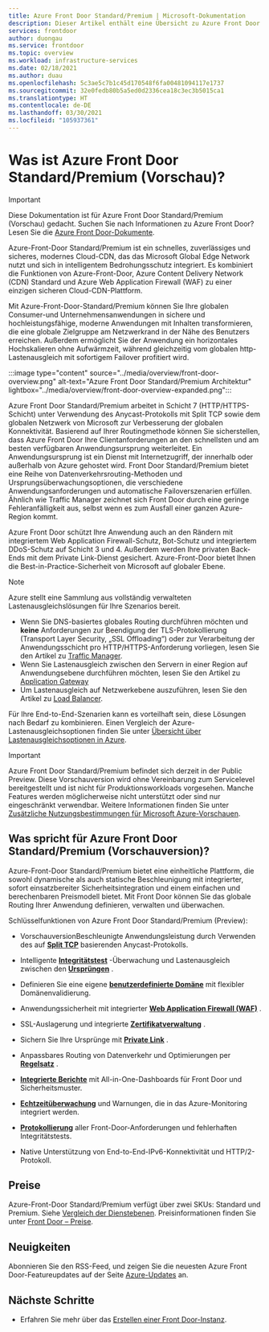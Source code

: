 ```yaml
---
title: Azure Front Door Standard/Premium | Microsoft-Dokumentation
description: Dieser Artikel enthält eine Übersicht zu Azure Front Door Standard/Premium.
services: frontdoor
author: duongau
ms.service: frontdoor
ms.topic: overview
ms.workload: infrastructure-services
ms.date: 02/18/2021
ms.author: duau
ms.openlocfilehash: 5c3ae5c7b1c45d170548f6fa00481094117e1737
ms.sourcegitcommit: 32e0fedb80b5a5ed0d2336cea18c3ec3b5015ca1
ms.translationtype: HT
ms.contentlocale: de-DE
ms.lasthandoff: 03/30/2021
ms.locfileid: "105937361"
---
```

# <a name="what-is-azure-front-door-standardpremium-preview"></a>Was ist Azure Front Door Standard/Premium (Vorschau)?

> [!IMPORTANT]
> Diese Dokumentation ist für Azure Front Door Standard/Premium (Vorschau) gedacht. Suchen Sie nach Informationen zu Azure Front Door? Lesen Sie die [Azure Front Door-Dokumente](../front-door-overview.md).

Azure-Front-Door Standard/Premium ist ein schnelles, zuverlässiges und sicheres, modernes Cloud-CDN, das das Microsoft Global Edge Network nutzt und sich in intelligentem Bedrohungsschutz integriert. Es kombiniert die Funktionen von Azure-Front-Door, Azure Content Delivery Network (CDN) Standard und Azure Web Application Firewall (WAF) zu einer einzigen sicheren Cloud-CDN-Plattform.

Mit Azure-Front-Door-Standard/Premium können Sie Ihre globalen Consumer-und Unternehmensanwendungen in sichere und hochleistungsfähige, moderne Anwendungen mit Inhalten transformieren, die eine globale Zielgruppe am Netzwerkrand in der Nähe des Benutzers erreichen. Außerdem ermöglicht Sie der Anwendung ein horizontales Hochskalieren ohne Aufwärmzeit, während gleichzeitig vom globalen http-Lastenausgleich mit sofortigem Failover profitiert wird.

   :::image type="content" source="../media/overview/front-door-overview.png" alt-text="Azure Front Door Standard/Premium Architektur" lightbox="../media/overview/front-door-overview-expanded.png":::

Azure Front Door Standard/Premium arbeitet in Schicht 7 (HTTP/HTTPS-Schicht) unter Verwendung des Anycast-Protokolls mit Split TCP sowie dem globalen Netzwerk von Microsoft zur Verbesserung der globalen Konnektivität. Basierend auf Ihrer Routingmethode können Sie sicherstellen, dass Azure Front Door Ihre Clientanforderungen an den schnellsten und am besten verfügbaren Anwendungsursprung weiterleitet. Ein Anwendungsursprung ist ein Dienst mit Internetzugriff, der innerhalb oder außerhalb von Azure gehostet wird. Front Door Standard/Premium bietet eine Reihe von Datenverkehrsrouting-Methoden und Ursprungsüberwachungsoptionen, die verschiedene Anwendungsanforderungen und automatische Failoverszenarien erfüllen. Ähnlich wie Traffic Manager zeichnet sich Front Door durch eine geringe Fehleranfälligkeit aus, selbst wenn es zum Ausfall einer ganzen Azure-Region kommt.

Azure Front Door schützt Ihre Anwendung auch an den Rändern mit integriertem Web Application Firewall-Schutz, Bot-Schutz und integriertem DDoS-Schutz auf Schicht 3 und 4. Außerdem werden Ihre privaten Back-Ends mit dem Private Link-Dienst gesichert. Azure-Front-Door bietet Ihnen die Best-in-Practice-Sicherheit von Microsoft auf globaler Ebene.  

>[!NOTE]
> Azure stellt eine Sammlung aus vollständig verwalteten Lastenausgleichslösungen für Ihre Szenarios bereit.
>
> * Wenn Sie DNS-basiertes globales Routing durchführen möchten und **keine** Anforderungen zur Beendigung der TLS-Protokollierung (Transport Layer Security, „SSL Offloading“) oder zur Verarbeitung der Anwendungsschicht pro HTTP/HTTPS-Anforderung vorliegen, lesen Sie den Artikel zu [Traffic Manager](../../traffic-manager/traffic-manager-overview.md).
> * Wenn Sie Lastenausgleich zwischen den Servern in einer Region auf Anwendungsebene durchführen möchten, lesen Sie den Artikel zu [Application Gateway](../../application-gateway/overview.md)
> * Um Lastenausgleich auf Netzwerkebene auszuführen, lesen Sie den Artikel zu [Load Balancer](../../load-balancer/load-balancer-overview.md).
>
> Für Ihre End-to-End-Szenarien kann es vorteilhaft sein, diese Lösungen nach Bedarf zu kombinieren.
> Einen Vergleich der Azure-Lastenausgleichsoptionen finden Sie unter [Übersicht über Lastenausgleichsoptionen in Azure](/azure/architecture/guide/technology-choices/load-balancing-overview).

> [!IMPORTANT]
> Azure Front Door Standard/Premium befindet sich derzeit in der Public Preview.
> Diese Vorschauversion wird ohne Vereinbarung zum Servicelevel bereitgestellt und ist nicht für Produktionsworkloads vorgesehen. Manche Features werden möglicherweise nicht unterstützt oder sind nur eingeschränkt verwendbar.
> Weitere Informationen finden Sie unter [Zusätzliche Nutzungsbestimmungen für Microsoft Azure-Vorschauen](https://azure.microsoft.com/support/legal/preview-supplemental-terms/).

## <a name="why-use-azure-front-door-standardpremium-preview"></a>Was spricht für Azure Front Door Standard/Premium (Vorschauversion)?

Azure-Front-Door Standard/Premium bietet eine einheitliche Plattform, die sowohl dynamische als auch statische Beschleunigung mit integrierter, sofort einsatzbereiter Sicherheitsintegration und einem einfachen und berechenbaren Preismodell bietet. Mit Front Door können Sie das globale Routing Ihrer Anwendung definieren, verwalten und überwachen.

Schlüsselfunktionen von Azure Front Door Standard/Premium (Preview):

- VorschauversionBeschleunigte Anwendungsleistung durch Verwenden des auf **[Split TCP](../front-door-routing-architecture.md#splittcp)** basierenden Anycast-Protokolls.

- Intelligente **[Integritätstest](concept-health-probes.md)** -Überwachung und Lastenausgleich zwischen den **[Ursprüngen](concept-origin.md)** .

- Definieren Sie eine eigene **[benutzerdefinierte Domäne](how-to-add-custom-domain.md)** mit flexibler Domänenvalidierung.

- Anwendungssicherheit mit integrierter **[Web Application Firewall (WAF)](../../web-application-firewall/afds/afds-overview.md)** .

- SSL-Auslagerung und integrierte **[Zertifikatverwaltung](how-to-configure-https-custom-domain.md)** .

- Sichern Sie Ihre Ursprünge mit **[Private Link](concept-private-link.md)** .  

- Anpassbares Routing von Datenverkehr und Optimierungen per **[Regelsatz](concept-rule-set.md)** .

- **[Integrierte Berichte](how-to-reports.md)** mit All-in-One-Dashboards für Front Door und Sicherheitsmuster.

- **[Echtzeitüberwachung](how-to-monitor-metrics.md)** und Warnungen, die in das Azure-Monitoring integriert werden.

- **[Protokollierung](how-to-logs.md)** aller Front-Door-Anforderungen und fehlerhaften Integritätstests.

- Native Unterstützung von End-to-End-IPv6-Konnektivität und HTTP/2-Protokoll.

## <a name="pricing"></a>Preise

Azure-Front-Door Standard/Premium verfügt über zwei SKUs: Standard und Premium. Siehe [Vergleich der Dienstebenen](tier-comparison.md). Preisinformationen finden Sie unter [Front Door – Preise](https://azure.microsoft.com/pricing/details/frontdoor/). 

## <a name="whats-new"></a>Neuigkeiten

Abonnieren Sie den RSS-Feed, und zeigen Sie die neuesten Azure Front Door-Featureupdates auf der Seite [Azure-Updates](https://azure.microsoft.com/updates/?category=networking&query=Azure%20Front%20Door) an.

## <a name="next-steps"></a>Nächste Schritte

* Erfahren Sie mehr über das [Erstellen einer Front Door-Instanz](create-front-door-portal.md).
